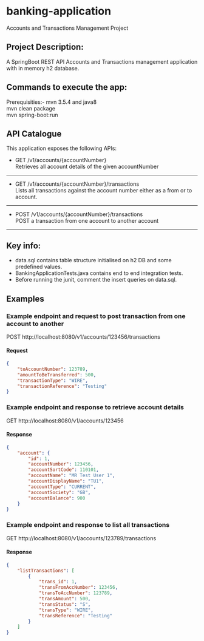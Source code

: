 # banking-application
Accounts and Transactions Management Project

## Project Description:
A SpringBoot REST API Accounts and Transactions management application with in memory h2 database.

## Commands to execute the app:
Prerequisities:-  mvn 3.5.4 and java8  
  mvn clean package  
  mvn spring-boot:run  

## API Catalogue 
This application exposes the following APIs:
  - GET /v1/accounts/{accountNumber}  
      Retrieves all account details of the given accountNumber   
  ---
  - GET /v1/accounts/{accountNumber}/transactions   
      Lists all transactions against the account number either as a from or to account.  
  ---
  - POST /v1/accounts/{accountNumber}/transactions  
      POST a transaction from one account to another account  
  ---
## Key info:
  - data.sql contains table structure initialised on h2 DB and some predefined values.  
  - BankingApplicationTests.java contains end to end integration tests.  
  - Before running the junit, comment the insert queries on data.sql.  

## Examples
### Example endpoint and request to post transaction from one account to another
POST http://localhost:8080/v1/accounts/123456/transactions

#### Request
```json
{
    "toAccountNumber": 123789,
    "amountToBeTransferred": 500,
    "transactionType": "WIRE",
    "transactionReference": "Testing"
}
```
### Example endpoint and response to retrieve account details
GET http://localhost:8080/v1/accounts/123456

#### Response
```json
{
    "account": {
        "id": 1,
        "accountNumber": 123456,
        "accountSortCode": 110101,
        "accountName": "MR Test User 1",
        "accountDisplayName": "TU1",
        "accountType": "CURRENT",
        "accountSociety": "GB",
        "accountBalance": 900
    }
}
```
### Example endpoint and response to list all transactions
GET http://localhost:8080/v1/accounts/123789/transactions 

#### Response
```json
{
    "listTransactions": [
        {
            "trans_id": 1,
            "transFromAccNumber": 123456,
            "transToAccNumber": 123789,
            "transAmount": 500,
            "transStatus": "S",
            "transType": "WIRE",
            "transReference": "Testing"
        }
    ]
}
```
